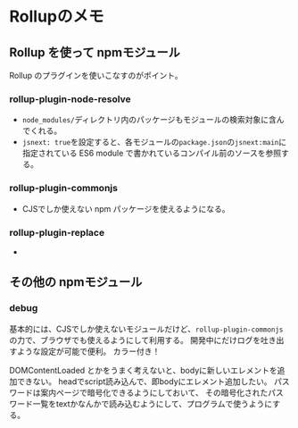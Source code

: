 # Rollupのメモ

## Rollup を使って npmモジュール

Rollup のプラグインを使いこなすのがポイント。

### rollup-plugin-node-resolve
- ``node_modules/``ディレクトリ内のパッケージもモジュールの検索対象に含んでくれる。
- ``jsnext: true``を設定すると、各モジュールの``package.json``の``jsnext:main``に指定されている ES6 module で書かれているコンパイル前のソースを参照する。

### rollup-plugin-commonjs
- CJSでしか使えない npm パッケージを使えるようになる。

### rollup-plugin-replace
- 

## その他の npmモジュール

### debug
基本的には、CJSでしか使えないモジュールだけど、``rollup-plugin-commonjs``の力で、ブラウザでも使えるようにして利用する。
開発中にだけログを吐き出すような設定が可能で便利。
カラー付き！






DOMContentLoaded とかをうまく考えないと、bodyに新しいエレメントを追加できない。
headでscript読み込んで、即bodyにエレメント追加したい。
パスワードは案内ページで暗号化できるようにしておいて、
その暗号化されたパスワード一覧をtextかなんかで読み込むようにして、プログラムで使うようにする。